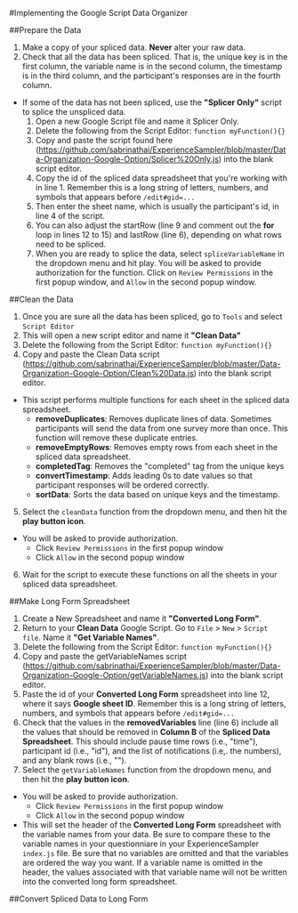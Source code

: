 #Implementing the Google Script Data Organizer

##Prepare the Data
1. Make a copy of your spliced data. **Never** alter your raw data. 
2. Check that all the data has been spliced. That is, the unique key is in the first column, the variable name is in the second column, 
the timestamp is in the third column, and the participant's responses are in the fourth column.
  * If some of the data has not been spliced, use the **"Splicer Only"** script to splice the unspliced data.
    1. Open a new Google Script file and name it Splicer Only.
    2. Delete the following from the Script Editor:  `function myFunction(){}`
    3. Copy and paste the script found here (https://github.com/sabrinathai/ExperienceSampler/blob/master/Data-Organization-Google-Option/Splicer%20Only.js) 
    into the blank script editor. 
    4. Copy the id of the spliced data spreadsheet that you're working with in line 1. Remember this is a long string of letters, 
    numbers, and symbols that appears before `/edit#gid=...`
    5. Then enter the sheet name, which is usually the participant's id, in line 4 of the script. 
    6. You can also adjust the startRow (line 9 and comment out the **for** loop in lines 12 to 15) and lastRow (line 6), 
    depending on what rows need to be spliced. 
    7. When you are ready to splice the data, select `spliceVariableName` in the dropdown menu and hit play. You will be asked to provide
    authorization for the function. Click on `Review Permissions` in the first popup window, and `Allow` in the second popup window. 
 
##Clean the Data
1. Once you are sure all the data has been spliced, go to `Tools` and select `Script Editor`
2. This will open a new script editor and name it **"Clean Data"**
3. Delete the following from the Script Editor:  `function myFunction(){}`
4. Copy and paste the Clean Data script (https://github.com/sabrinathai/ExperienceSampler/blob/master/Data-Organization-Google-Option/Clean%20Data.js) 
into the blank script editor. 
  * This script performs multiple functions for each sheet in the spliced data spreadsheet. 
    * **removeDuplicates**: Removes duplicate lines of data. Sometimes participants will send the data from one survey more than once. 
    This function will remove these duplicate entries.
    * **removeEmptyRows**: Removes empty rows from each sheet in the spliced data spreadsheet.
    * **completedTag**: Removes the "completed" tag from the unique keys
    * **convertTimestamp**: Adds leading 0s to date values so that participant responses will be ordered correctly.
    * **sortData**: Sorts the data based on unique keys and the timestamp.
5. Select the `cleanData` function from the dropdown menu, and then hit the **play button icon**. 
  * You will be asked to provide authorization.
    * Click `Review Permissions` in the first popup window
    * Click `Allow` in the second popup window
6. Wait for the script to execute these functions on all the sheets in your spliced data spreadsheet.

##Make Long Form Spreadsheet
1. Create a New Spreadsheet and name it **"Converted Long Form"**. 
2. Return to your **Clean Data** Google Script. Go to `File` > `New` > `Script file`. Name it **"Get Variable Names"**.
3. Delete the following from the Script Editor:  `function myFunction(){}`
4. Copy and paste the getVariableNames script (https://github.com/sabrinathai/ExperienceSampler/blob/master/Data-Organization-Google-Option/getVariableNames.js) 
into the blank script editor. 
5. Paste the id of your **Converted Long Form** spreadsheet into line 12, where it says **Google sheet ID**. Remember this is a long string of letters, 
numbers, and symbols that appears before `/edit#gid=...`
6. Check that the values in the **removedVariables** line (line 6) include all the values that should be removed in **Column B** 
of the **Spliced Data Spreadsheet**. This should include pause time rows (i.e., "time"), participant id (i.e., "id"), and the list of 
notifications (i.e,. the numbers), and any blank rows (i.e., ""). 
7. Select the `getVariableNames` function from the dropdown menu, and then hit the **play button icon**. 
  * You will be asked to provide authorization.
    * Click `Review Permissions` in the first popup window
    * Click `Allow` in the second popup window
 * This will set the header of the **Converted Long Form** spreadsheet with the variable names from your data. Be sure to compare these to the variable names in your questionniare in your ExperienceSampler `index.js` file. Be sure that no variables are omitted and that the variables are ordered the way you want. If a variable name is omitted in the header, the values associated with that variable name will not be written into the converted long form spreadsheet. 

##Convert Spliced Data to Long Form


